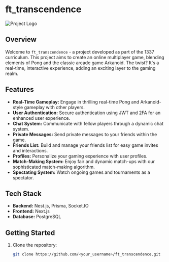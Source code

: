 # ft_transcendence

![Project Logo](<path_to_logo_or_screenshot>)

## Overview

Welcome to `ft_transcendence` - a project developed as part of the 1337 curriculum. This project aims to create an online multiplayer game, blending elements of Pong and the classic arcade game Arkanoid. The twist? It's a real-time, interactive experience, adding an exciting layer to the gaming realm.

## Features

- **Real-Time Gameplay:** Engage in thrilling real-time Pong and Arkanoid-style gameplay with other players.
- **User Authentication:** Secure authentication using JWT and 2FA for an enhanced user experience.
- **Chat System:** Communicate with fellow players through a dynamic chat system.
- **Private Messages:** Send private messages to your friends within the game.
- **Friends List:** Build and manage your friends list for easy game invites and interactions.
- **Profiles:** Personalize your gaming experience with user profiles.
- **Match-Making System:** Enjoy fair and dynamic match-ups with our sophisticated match-making algorithm.
- **Spectating System:** Watch ongoing games and tournaments as a spectator.

## Tech Stack

- **Backend:** Nest.js, Prisma, Socket.IO
- **Frontend:** Next.js
- **Database:** PostgreSQL

## Getting Started

1. Clone the repository:
   ```bash
   git clone https://github.com/<your_username>/ft_transcendence.git
